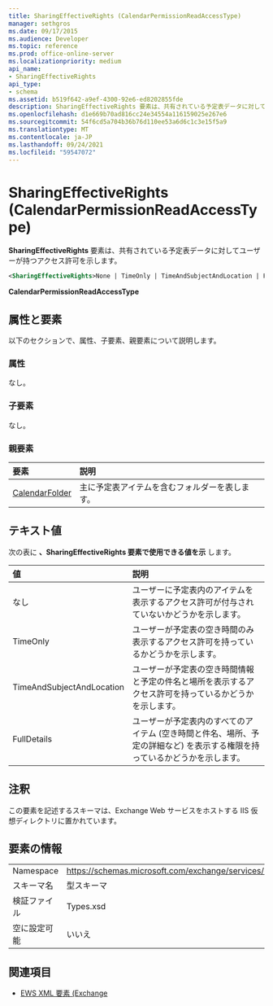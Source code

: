 ```yaml
---
title: SharingEffectiveRights (CalendarPermissionReadAccessType)
manager: sethgros
ms.date: 09/17/2015
ms.audience: Developer
ms.topic: reference
ms.prod: office-online-server
ms.localizationpriority: medium
api_name:
- SharingEffectiveRights
api_type:
- schema
ms.assetid: b519f642-a9ef-4300-92e6-ed8202855fde
description: SharingEffectiveRights 要素は、共有されている予定表データに対してユーザーが持つアクセス許可を示します。
ms.openlocfilehash: d1e669b70ad816cc24e34554a116159025e267e6
ms.sourcegitcommit: 54f6cd5a704b36b76d110ee53a6d6c1c3e15f5a9
ms.translationtype: MT
ms.contentlocale: ja-JP
ms.lasthandoff: 09/24/2021
ms.locfileid: "59547072"
---
```

# <a name="sharingeffectiverights-calendarpermissionreadaccesstype"></a>SharingEffectiveRights (CalendarPermissionReadAccessType)

**SharingEffectiveRights** 要素は、共有されている予定表データに対してユーザーが持つアクセス許可を示します。 
  
```XML
<SharingEffectiveRights>None | TimeOnly | TimeAndSubjectAndLocation | FullDetails</SharingEffectiveRights>
```

 **CalendarPermissionReadAccessType**
## <a name="attributes-and-elements"></a>属性と要素

以下のセクションで、属性、子要素、親要素について説明します。
  
### <a name="attributes"></a>属性

なし。
  
### <a name="child-elements"></a>子要素

なし。
  
### <a name="parent-elements"></a>親要素

|**要素**|**説明**|
|:-----|:-----|
|[CalendarFolder](calendarfolder.md) <br/> |主に予定表アイテムを含むフォルダーを表します。  <br/> |
   
## <a name="text-value"></a>テキスト値

次の表に **、SharingEffectiveRights 要素で使用できる値を示** します。 
  
|**値**|**説明**|
|:-----|:-----|
|なし  <br/> |ユーザーに予定表内のアイテムを表示するアクセス許可が付与されていないかどうかを示します。  <br/> |
|TimeOnly  <br/> |ユーザーが予定表の空き時間のみ表示するアクセス許可を持っているかどうかを示します。  <br/> |
|TimeAndSubjectAndLocation  <br/> |ユーザーが予定表の空き時間情報と予定の件名と場所を表示するアクセス許可を持っているかどうかを示します。  <br/> |
|FullDetails  <br/> |ユーザーが予定表内のすべてのアイテム (空き時間と件名、場所、予定の詳細など) を表示する権限を持っているかどうかを示します。  <br/> |
   
## <a name="remarks"></a>注釈

この要素を記述するスキーマは、Exchange Web サービスをホストする IIS 仮想ディレクトリに置かれています。
  
## <a name="element-information"></a>要素の情報

|||
|:-----|:-----|
|Namespace  <br/> |https://schemas.microsoft.com/exchange/services/2006/types  <br/> |
|スキーマ名  <br/> |型スキーマ  <br/> |
|検証ファイル  <br/> |Types.xsd  <br/> |
|空に設定可能  <br/> |いいえ  <br/> |
   
## <a name="see-also"></a>関連項目



- [EWS XML 要素 (Exchange](ews-xml-elements-in-exchange.md)

